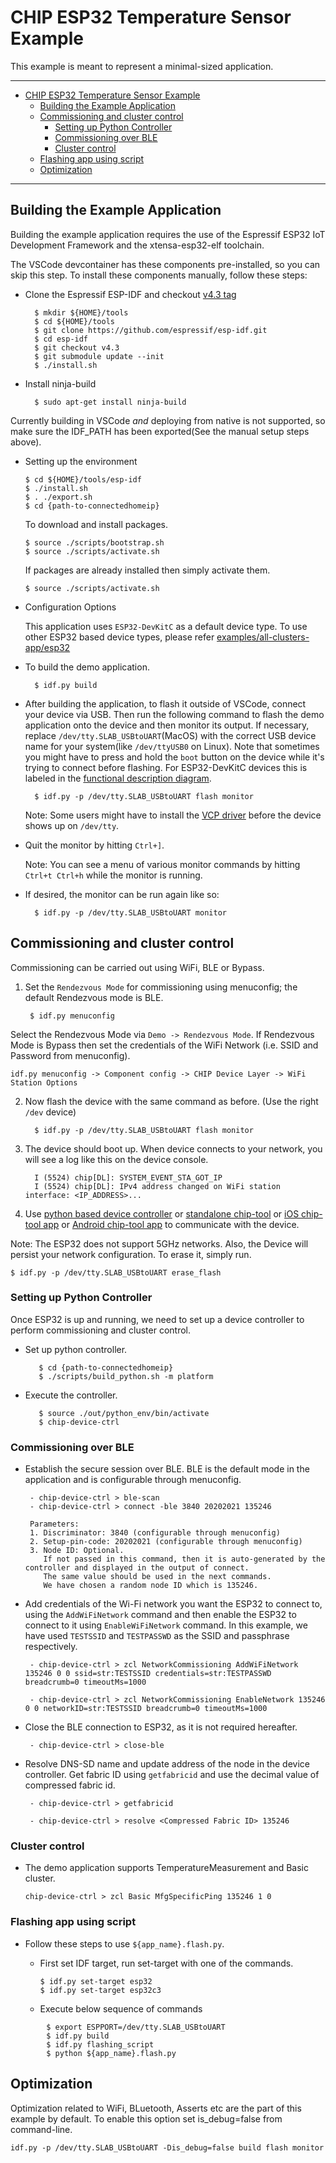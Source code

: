 # CHIP ESP32 Temperature Sensor Example

This example is meant to represent a minimal-sized application.

---

-   [CHIP ESP32 Temperature Sensor Example](#chip-esp32-temperature-sensor-example)
    -   [Building the Example Application](#building-the-example-application)
    -   [Commissioning and cluster control](#commissioning-and-cluster-control)
        -   [Setting up Python Controller](#setting-up-python-controller)
        -   [Commissioning over BLE](#commissioning-over-ble)
        -   [Cluster control](#cluster-control)
    -   [Flashing app using script](#flashing-app-using-script)
    -   [Optimization](#optimization)

---

## Building the Example Application

Building the example application requires the use of the Espressif ESP32 IoT
Development Framework and the xtensa-esp32-elf toolchain.

The VSCode devcontainer has these components pre-installed, so you can skip this
step. To install these components manually, follow these steps:

-   Clone the Espressif ESP-IDF and checkout
    [v4.3 tag](https://github.com/espressif/esp-idf/releases/v4.3)

          $ mkdir ${HOME}/tools
          $ cd ${HOME}/tools
          $ git clone https://github.com/espressif/esp-idf.git
          $ cd esp-idf
          $ git checkout v4.3
          $ git submodule update --init
          $ ./install.sh

-   Install ninja-build

          $ sudo apt-get install ninja-build

Currently building in VSCode _and_ deploying from native is not supported, so
make sure the IDF_PATH has been exported(See the manual setup steps above).

-   Setting up the environment

        $ cd ${HOME}/tools/esp-idf
        $ ./install.sh
        $ . ./export.sh
        $ cd {path-to-connectedhomeip}

    To download and install packages.

        $ source ./scripts/bootstrap.sh
        $ source ./scripts/activate.sh

    If packages are already installed then simply activate them.

        $ source ./scripts/activate.sh

-   Configuration Options

    This application uses `ESP32-DevKitC` as a default device type. To use other
    ESP32 based device types, please refer
    [examples/all-clusters-app/esp32](https://github.com/project-chip/connectedhomeip/tree/master/examples/all-clusters-app/esp32)

-   To build the demo application.

          $ idf.py build

-   After building the application, to flash it outside of VSCode, connect your
    device via USB. Then run the following command to flash the demo application
    onto the device and then monitor its output. If necessary, replace
    `/dev/tty.SLAB_USBtoUART`(MacOS) with the correct USB device name for your
    system(like `/dev/ttyUSB0` on Linux). Note that sometimes you might have to
    press and hold the `boot` button on the device while it's trying to connect
    before flashing. For ESP32-DevKitC devices this is labeled in the
    [functional description diagram](https://docs.espressif.com/projects/esp-idf/en/latest/esp32/hw-reference/esp32/get-started-devkitc.html#functional-description).

          $ idf.py -p /dev/tty.SLAB_USBtoUART flash monitor

    Note: Some users might have to install the
    [VCP driver](https://www.silabs.com/products/development-tools/software/usb-to-uart-bridge-vcp-drivers)
    before the device shows up on `/dev/tty`.

-   Quit the monitor by hitting `Ctrl+]`.

    Note: You can see a menu of various monitor commands by hitting
    `Ctrl+t Ctrl+h` while the monitor is running.

-   If desired, the monitor can be run again like so:

          $ idf.py -p /dev/tty.SLAB_USBtoUART monitor

## Commissioning and cluster control

Commissioning can be carried out using WiFi, BLE or Bypass.

1.  Set the `Rendezvous Mode` for commissioning using menuconfig; the default
    Rendezvous mode is BLE.

         $ idf.py menuconfig

Select the Rendezvous Mode via `Demo -> Rendezvous Mode`. If Rendezvous Mode is
Bypass then set the credentials of the WiFi Network (i.e. SSID and Password from
menuconfig).

`idf.py menuconfig -> Component config -> CHIP Device Layer -> WiFi Station Options`

2.  Now flash the device with the same command as before. (Use the right `/dev`
    device)

          $ idf.py -p /dev/tty.SLAB_USBtoUART flash monitor

3.  The device should boot up. When device connects to your network, you will
    see a log like this on the device console.

          I (5524) chip[DL]: SYSTEM_EVENT_STA_GOT_IP
          I (5524) chip[DL]: IPv4 address changed on WiFi station interface: <IP_ADDRESS>...

4.  Use
    [python based device controller](https://github.com/project-chip/connectedhomeip/tree/master/src/controller/python)
    or
    [standalone chip-tool](https://github.com/project-chip/connectedhomeip/tree/master/examples/chip-tool)
    or
    [iOS chip-tool app](https://github.com/project-chip/connectedhomeip/tree/master/src/darwin/CHIPTool)
    or
    [Android chip-tool app](https://github.com/project-chip/connectedhomeip/tree/master/src/android/CHIPTool)
    to communicate with the device.

Note: The ESP32 does not support 5GHz networks. Also, the Device will persist
your network configuration. To erase it, simply run.

    $ idf.py -p /dev/tty.SLAB_USBtoUART erase_flash

### Setting up Python Controller

Once ESP32 is up and running, we need to set up a device controller to perform
commissioning and cluster control.

-   Set up python controller.

           $ cd {path-to-connectedhomeip}
           $ ./scripts/build_python.sh -m platform

-   Execute the controller.

           $ source ./out/python_env/bin/activate
           $ chip-device-ctrl

### Commissioning over BLE

-   Establish the secure session over BLE. BLE is the default mode in the
    application and is configurable through menuconfig.

         - chip-device-ctrl > ble-scan
         - chip-device-ctrl > connect -ble 3840 20202021 135246

         Parameters:
         1. Discriminator: 3840 (configurable through menuconfig)
         2. Setup-pin-code: 20202021 (configurable through menuconfig)
         3. Node ID: Optional.
            If not passed in this command, then it is auto-generated by the controller and displayed in the output of connect.
            The same value should be used in the next commands.
            We have chosen a random node ID which is 135246.

-   Add credentials of the Wi-Fi network you want the ESP32 to connect to, using
    the `AddWiFiNetwork` command and then enable the ESP32 to connect to it
    using `EnableWiFiNetwork` command. In this example, we have used `TESTSSID`
    and `TESTPASSWD` as the SSID and passphrase respectively.

         - chip-device-ctrl > zcl NetworkCommissioning AddWiFiNetwork 135246 0 0 ssid=str:TESTSSID credentials=str:TESTPASSWD breadcrumb=0 timeoutMs=1000

         - chip-device-ctrl > zcl NetworkCommissioning EnableNetwork 135246 0 0 networkID=str:TESTSSID breadcrumb=0 timeoutMs=1000

-   Close the BLE connection to ESP32, as it is not required hereafter.

         - chip-device-ctrl > close-ble

-   Resolve DNS-SD name and update address of the node in the device controller.
    Get fabric ID using `getfabricid` and use the decimal value of compressed
    fabric id. 

         - chip-device-ctrl > getfabricid

         - chip-device-ctrl > resolve <Compressed Fabric ID> 135246

### Cluster control

-   The demo application supports TemperatureMeasurement and Basic cluster.

    `chip-device-ctrl > zcl Basic MfgSpecificPing 135246 1 0`

### Flashing app using script

-   Follow these steps to use `${app_name}.flash.py`.

    -   First set IDF target, run set-target with one of the commands.

            $ idf.py set-target esp32
            $ idf.py set-target esp32c3

    -   Execute below sequence of commands

```
        $ export ESPPORT=/dev/tty.SLAB_USBtoUART
        $ idf.py build
        $ idf.py flashing_script
        $ python ${app_name}.flash.py
```

## Optimization

Optimization related to WiFi, BLuetooth, Asserts etc are the part of this
example by default. To enable this option set is_debug=false from command-line.

```
idf.py -p /dev/tty.SLAB_USBtoUART -Dis_debug=false build flash monitor
```
